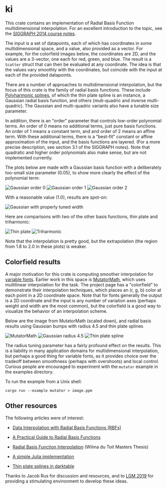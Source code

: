 # ki

This crate contains an implementation of Radial Basis Function multidimensional interpolation.
For an excellent introduction to the topic, see the [SIGGRAPH 2014 course notes].

The input is a set of datapoints, each of which has coordinates in some multidimensional
space, and a value, also provided as a vector. For example, for the colorfield images below,
the coordinates are 2D, and the values are a 3-vector, one each for red, green, and blue.
The result is a `Scatter` struct that can then be evaluated at any coordinate. The idea
is that the values vary smoothly with the coordinates, but coincide with the input at each
of the provided datapoints.

There are a number of approaches to multidimensional interpolation, but the focus of this
crate is the family of radial basis functions. These include [Polyharmonic splines], of which
the thin plate spline is an instance, a Gaussian radial basis function, and others
(muti-quadric and inverse multi-quadric). The Gaussian and multi-quadric variants also have
a tunable size parameter.

In addition, there is an "order" parameter that controls low-order polynomial terms. An
order of 0 means no additional terms, just pure basis functions. An order of 1 means a constant
term, and and order of 2 means an affine term. With these additional terms, there is a
"best-fit" constant or affine approximation of the input, and the basis functions are layered.
(For a more precise description, see section 3.1 of the SIGGRAPH notes). Note that quadratic
and higher order polynomials also make sense, but are not implemented currently.

The plots below are made with a Gaussian basis function with a deliberately too-small size
parameter (0.05), to show more clearly the effect of the polynomial term:

![Gaussian order 0](https://raw.githubusercontent.com/yuulive/ki/master/docs/gaussian_pure.svg?sanitize=true)
![Gaussian order 1](https://raw.githubusercontent.com/yuulive/ki/master/docs/gaussian_constant.svg?sanitize=true)
![Gaussian order 2](https://raw.githubusercontent.com/yuulive/ki/master/docs/gaussian_affine.svg?sanitize=true)

With a reasonable value (1.0), results are spot-on:

![Gaussian with properly tuned width](https://raw.githubusercontent.com/yuulive/ki/master/docs/gaussian1.svg?sanitize=true)

Here are comparisons with two of the other basis functions, thin plate and triharmonic:

![Thin plate](https://raw.githubusercontent.com/yuulive/ki/master/docs/thinplate.svg?sanitize=true)
![Triharmonic](https://raw.githubusercontent.com/yuulive/ki/master/docs/triharmonic.svg?sanitize=true)

Note that the interpolation is pretty good, but the extrapolation (the region from 1.8 to 2.0
in these plots) is weaker.

## Colorfield results

A major motivation for this crate is computing smoother interpolation for [variable fonts].
Earlier work in this space is [MutatorMath], which uses multilinear interpolation for the
task. The project page has a "colorfield" to demonstrate their interpolation techniques, which
places an (r, g, b) color at each point in a 2D coordinate space. Note that for fonts generally
the output is a 2D coordinate and the input is any number of variation axes (perhaps weight
and width are the most common), but the colorfield is a good way to visualize the behavior of
an interpolation scheme.

Below are the image from MutatorMath (scaled down), and radial basis results using Gaussian
bumps with radius 4.5 and thin plate splines

![MutatorMath](https://raw.githubusercontent.com/yuulive/ki/master/docs/mutatorMath_colorField_small.png)
![Gaussian radius 4.5](https://raw.githubusercontent.com/yuulive/ki/master/docs/m_gaussian4_5.png)
![Thin plate spline](https://raw.githubusercontent.com/yuulive/ki/master/docs/m_thinplate.png)

The radius tuning parameter has a fairly profound effect on the results. This is a liability
in many application domains for multidimensional interpolation, but perhaps a good thing
for variable fonts, as it provides choice over the tradeoff between smoothness (perhaps
with overshoots) and local control. Curious people are encouraged to experiment with the
`mutator` example in the examples directory.

To run the example from a Unix shell:

```
cargo run --example mutator > image.ppm
```

## Other resources

The following articles were of interest:

* [Data Interpolation with Radial Basis Functions (RBFs)
](http://shihchinw.github.io/2018/10/data-interpolation-with-radial-basis-functions-rbfs.html)

* [A Practical Guide to Radial Basis Functions](https://num.math.uni-goettingen.de/schaback/teaching/sc.pdf)

* [Radial Basis Function Interpolation](https://core.ac.uk/download/pdf/37320748.pdf) (Wilma du Toit Masters Thesis)

* [A simple Julia implementation](https://gist.github.com/lstagner/04a05b120e0be7de9915)

* [Thin plate splines in darktable](https://www.darktable.org/2016/05/colour-manipulation-with-the-colour-checker-lut-module/)

Thanks to Jacob Rus for discussion and resources, and to [LGM 2019]
for providing a stimulating environment to develop these ideas.

[SIGGRAPH 2014 course notes]: http://scribblethink.org/Courses/ScatteredInterpolation/scatteredinterpcoursenotes.pdf
[MutatorMath]: https://github.com/LettError/MutatorMath
[Polyharmonic splines]: https://en.wikipedia.org/wiki/Polyharmonic_spline
[variable fonts]: https://docs.microsoft.com/en-us/typography/opentype/spec/otvaroverview
[LGM 2019]: https://libregraphicsmeeting.org/2019/
